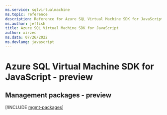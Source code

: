 ```yaml
---
ms.service: sqlvirtualmachine
ms.topic: reference
description: Reference for Azure SQL Virtual Machine SDK for JavaScript
ms.author: jeffish
title: Azure SQL Virtual Machine SDK for JavaScript
author: xirzec
ms.data: 07/26/2022
ms.devlang: javascript
---
```

# Azure SQL Virtual Machine SDK for JavaScript - preview

## Management packages - preview
[!INCLUDE [mgmt-packages](sql-virtual-machine-mgmt-index.md)]